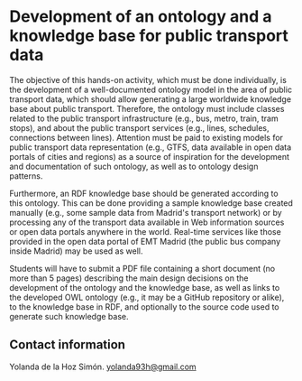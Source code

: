 # Development of an ontology and a knowledge base for public transport data


The objective of this hands-on activity, which must be done individually, is the development of a well-documented ontology model in the area of public transport data, which should allow generating a large worldwide knowledge base about public transport. Therefore, the ontology must include classes related to the public transport infrastructure (e.g., bus, metro, train, tram stops), and about the public transport services (e.g., lines, schedules, connections between lines). Attention must be paid to existing models for public transport data representation (e.g., GTFS, data available in open data portals of cities and regions) as a source of inspiration for the development and documentation of such ontology, as well as to ontology design patterns.

Furthermore, an RDF knowledge base should be generated according to this ontology. This can be done providing a sample knowledge base created manually (e.g., some sample data from Madrid's transport network) or by processing any of the transport data available in Web information sources or open data portals anywhere in the world. Real-time services like those provided in the open data portal of EMT Madrid (the public bus company inside Madrid) may be used as well.

Students will have to submit a PDF file containing a short document (no more than 5 pages) describing the main design decisions on the development of the ontology and the knowledge base, as well as links to the developed OWL ontology (e.g., it may be a GitHub repository or alike), to the knowledge base in RDF, and optionally to the source code used to generate such knowledge base.


## Contact information

Yolanda de la Hoz Simón. yolanda93h@gmail.com